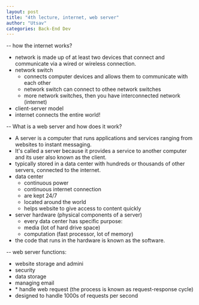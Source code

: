 ```yaml
---
layout: post
title: "4th lecture, internet, web server"
author: "Utsav"
categories: Back-End Dev
---
```


-- how the internet works?

- network is made up of at least two devices that connect and communicate via a wired or wireless connection.
- network switch
  - connects computer devices and allows them to communicate with each other
  - network switch can connect to othee network switches
  - more network switches, then you have interconnected network (internet)
- client-server model
- internet connects the entire world!

-- What is a web server and how does it work?

- A server is a computer that runs applications and services ranging from websites to instant messaging.
- It's called a server because it provides a service to another computer and its user also known as the client.
- typically stored in a data center with hundreds or thousands of other servers, connected to the internet.
- data center
  - continuous power
  - continuous internet connection
  - are kept 24/7
  - located around the world
  - helps website to give access to content quickly
- server hardware (physical components of a server)
  - every data center has specific purpose:
  - media (lot of hard drive space)
  - computation (fast processor, lot of memory)
- the code that runs in the hardware is known as the software.

-- web server functions:

- website storage and admini
- security
- data storage
- managing email
- \* handle web request (the process is known as request-response cycle)
- designed to handle 1000s of requests per second
